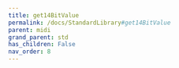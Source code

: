```yaml
---
title: get14BitValue
permalink: /docs/StandardLibrary#get14BitValue
parent: midi
grand_parent: std
has_children: False
nav_order: 8
---
```

